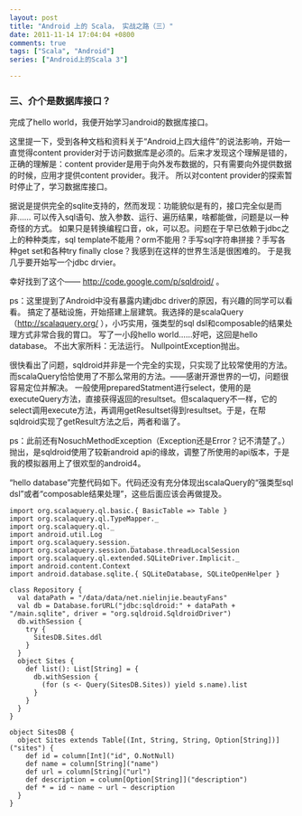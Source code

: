 ```yaml
---
layout: post
title: "Android 上的 Scala， 实战之路（三）"
date: 2011-11-14 17:04:04 +0800
comments: true
tags: ["Scala", "Android"]
series: ["Android上的Scala 3"]

---
```


### 三、介个是数据库接口？

完成了hello world，我便开始学习android的数据库接口。

<!-- more -->

这里提一下，受到各种文档和资料关于“Android上四大组件”的说法影响，开始一直觉得content provider对于访问数据库是必须的。后来才发现这个理解是错的，正确的理解是：content provider是用于向外发布数据的，只有需要向外提供数据的时候，应用才提供content provider。我汗。
所以对content provider的探索暂时停止了，学习数据库接口。

据说是提供完全的sqlite支持的，然而发现：功能貌似是有的，接口完全似是而非……
可以传入sql语句、放入参数、运行、遍历结果，啥都能做，问题是以一种奇怪的方式。
如果只是转换编程口音，ok，可以忍。问题在于早已依赖于jdbc之上的种种类库，sql template不能用？orm不能用？手写sql字符串拼接？手写各种get set和各种try finally close？我感到在这样的世界生活是很困难的。
于是我几乎要开始写一个jdbc drvier。


幸好找到了这个—— http://code.google.com/p/sqldroid/ 。

ps：这里提到了Android中没有暴露内建jdbc driver的原因，有兴趣的同学可以看看。
搞定了基础设施，开始搭建上层建筑。我选择的是scalaQuery（http://scalaquery.org/ ），小巧实用，强类型的sql dsl和composable的结果处理方式非常合我的胃口。
写了一小段hello world……好吧，这回是hello database。
不出大家所料：无法运行。
NullpointException抛出。


很快看出了问题，sqldroid并非是一个完全的实现，只实现了比较常使用的方法。而scalaQuery恰恰使用了不那么常用的方法。——感谢开源世界的一切，问题很容易定位并解决。
一般使用preparedStatment进行select，使用的是executeQuery方法，直接获得返回的resultset。但scalaquery不一样，它的select调用execute方法，再调用getResultset得到resultset。于是，在帮sqldroid实现了getResult方法之后，两者和谐了。

ps：此前还有NosuchMethodException（Exception还是Error？记不清楚了。）抛出，是sqldroid使用了较新android api的缘故，调整了所使用的api版本，于是我的模拟器用上了很欢型的android4。

“hello database”完整代码如下。代码还没有充分体现出scalaQuery的“强类型sql dsl”或者“composable结果处理”，这些后面应该会再做提及。
```
import org.scalaquery.ql.basic.{ BasicTable => Table }  
import org.scalaquery.ql.TypeMapper._  
import org.scalaquery.ql._  
import android.util.Log  
import org.scalaquery.session._  
import org.scalaquery.session.Database.threadLocalSession  
import org.scalaquery.ql.extended.SQLiteDriver.Implicit._  
import android.content.Context  
import android.database.sqlite.{ SQLiteDatabase, SQLiteOpenHelper }  

class Repository {  
  val dataPath = "/data/data/net.nielinjie.beautyFans"  
  val db = Database.forURL("jdbc:sqldroid:" + dataPath + "/main.sqlite", driver = "org.sqldroid.SqldroidDriver")  
  db.withSession {  
    try {  
      SitesDB.Sites.ddl  
    }  
  }  
  object Sites {  
    def list(): List[String] = {  
      db.withSession {  
        (for (s <- Query(SitesDB.Sites)) yield s.name).list  
      }  
    }  
  }  
}  

object SitesDB {  
  object Sites extends Table[(Int, String, String, Option[String])]("sites") {  
    def id = column[Int]("id", O.NotNull)  
    def name = column[String]("name")  
    def url = column[String]("url")  
    def description = column[Option[String]]("description")  
    def * = id ~ name ~ url ~ description  
  }  
}  
```
